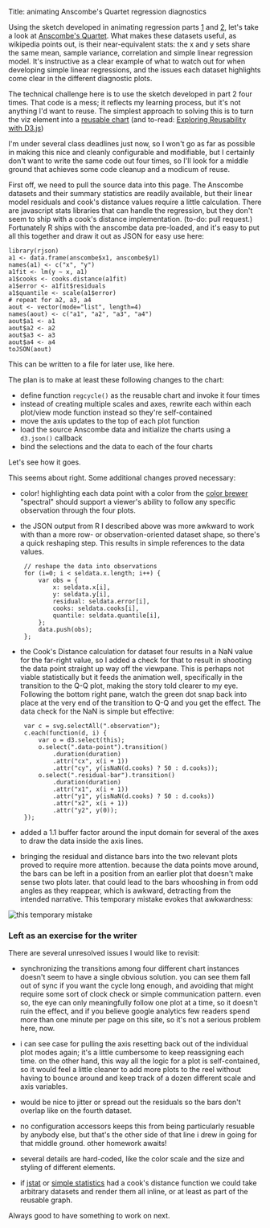 Title:  animating Anscombe's Quartet regression diagnostics

Using the sketch developed in animating regression parts
[1](http://data.onebiglibrary.net/2014/09/18/animating-regression/) and
[2](http://data.onebiglibrary.net/2014/10/18/animating-regression-part-2/),
let's take a look at [Anscombe's
Quartet](http://en.wikipedia.org/wiki/Anscombe's_quartet). What
makes these datasets useful, as wikipedia points out, is their
near-equivalent stats: the x and y sets share the same mean, sample
variance, correlation and simple linear regression model. It's
instructive as a clear example of what to watch out for when
developing simple linear regressions, and the issues each dataset
highlights come clear in the different diagnostic plots.

The technical challenge here is to use the sketch developed in part
2 four times. That code is a mess; it reflects my learning process,
but it's not anything I'd want to reuse. The simplest approach to
solving this is to turn the viz element into a [reusable
chart](http://bost.ocks.org/mike/chart/) (and to-read: [Exploring
Reusability with D3.js](http://bocoup.com/weblog/reusability-with-d3/))

I'm under several class deadlines just now, so I won't go as far
as possible in making this nice and cleanly configurable and
modifiable, but I certainly don't want to write the same code out
four times, so I'll look for a middle ground that achieves some
code cleanup and a modicum of reuse.

First off, we need to pull the source data into this page. The
Anscombe datasets and their summary statistics are readily available,
but their linear model residuals and cook's distance values require
a little calculation. There are javascript stats libraries that can
handle the regression, but they don't seem to ship with a cook's
distance implementation. (to-do: pull request.) Fortunately R ships
with the anscombe data pre-loaded, and it's easy to put all this
together and draw it out as JSON for easy use here:

    library(rjson)
    a1 <- data.frame(anscombe$x1, anscombe$y1)
    names(a1) <- c("x", "y")
    a1fit <- lm(y ~ x, a1)
    a1$cooks <- cooks.distance(a1fit)
    a1$error <- a1fit$residuals
    a1$quantile <- scale(a1$error)
    # repeat for a2, a3, a4
    aout <- vector(mode="list", length=4)
    names(aout) <- c("a1", "a2", "a3", "a4")
    aout$a1 <- a1
    aout$a2 <- a2
    aout$a3 <- a3
    aout$a4 <- a4
    toJSON(aout)

This can be written to a file for later use, like here.

The plan is to make at least these following changes to the chart:

 * define function `regcycle()` as the reusable chart and invoke it 
 four times
 * instead of creating multiple scales and axes, rewrite each within
each plot/view mode function instead so they're self-contained
 * move the axis updates to the top of each plot function
 * load the source Anscombe data and initialize the charts using a 
`d3.json()` callback
 * bind the selections and the data to each of the four charts

Let's see how it goes.

<div class="container-fluid">
    <div class="row">
        <div id="a1" class="col-xs-6"></div>
        <div id="a2" class="col-xs-6"></div>
    </div>
    <div class="row">
        <div id="a3" class="col-xs-6"></div>
        <div id="a4" class="col-xs-6"></div>
    </div>
</div>

<style>
.axis path,
.axis line {
    fill: none;
    stroke: black;
    shape-rendering: crispEdges;
}
.axis text {
    font-family: sans-serif;
    font-size: 11px;
}
.label {
    font-family: sans-serif;
    font-variant: small-caps;
    font-weight: normal;
    font-size: x-large;
}
</style>

<script>
// Each set in Anscombe's Quartet has the same summary numbers
// Better to use a javascript stats lib to calculate all this
// inside the chart; oh well, a shortcut for now
var xmean = 9;
var ymean = 7.5;
var xsd = 11;
var ysd = 4.1245; // fudging slightly three digits down
var slope = 0.5;
var intercept = 3.0;
var qnorm = [-1.383, -0.967, -0.674, -0.431, -0.210, 0.0, 0.210, 0.431,
    0.674, 0.967, 1.383];

// colorbrewer "spectral" 11
var colors = ["#9e0142", "#d53e4f", "#f46d43", "#fdae61", "#fee08b",
    "#ffffbf", "#e6f598", "#abdda4", "#66c2a5", "#3288bd", "#5e4fa2"];
var color_scale = d3.scale.ordinal()
    .domain([0, 10])
    .range(colors);

function expected(index) {
    return (slope * index) + intercept;
};

function regcycle() {
    var width = 400;
    var height = 400;
    var padding = 30;
    var buffer = 1.1;
    var duration = 2000;
    var delay = 2000;

    function my(sel) {
        // generate a unique id for the named anchors
        var data = [];
        // this seems wrong
        var seldata = sel.data()[0];
        // reshape the data
        for (i=0; i < seldata.x.length; i++) {
            var obs = {
                x: seldata.x[i],
                y: seldata.y[i],
                residual: seldata.error[i], 
                cooks: seldata.cooks[i],
                quantile: seldata.quantile[i],
            };
            data.push(obs); 
        };
        var uid = Math.round(Math.random() * 1024);
        var min_x = d3.min(data, function(d) { return d.x; }) - 1;
        var max_x = d3.max(data, function(d) { return d.x; }) + 1;
        var min_y = d3.min(data, function(d) { return d.y; }) - 1;
        var max_y = d3.max(data, function(d) { return d.y; }) + 1;
        var max_residual = d3.max(data, 
            function(d) { return Math.abs(d.residual); });
        var max_cooks = d3.max(data, function(d) { return d.cooks; })
        var max_quantile = d3.max(data,
            function(d) { return Math.abs(d.quantile); }); 
        var max_qnorm = d3.max(qnorm);

        // if the Cook's values are all low, lower the threshold so
        // we can still discern individual values
        if (max_cooks >= 0.5) {
            if (max_cooks <= 1.1) {
                max_cooks = 1.1;
            };
        };
        // check for NaN values, set a high value if present
        if (seldata.cooks.some(isNaN)) {
            max_cooks = 2;
        };

        var svg = sel.append("svg")
            .attr("width", width)
            .attr("height", height);

        // how much of the setup should be outside of the specific 
        // functions? it's repeating a lot for this first one...

        // x and y scales, axes, for the basic fit plot
        var x = d3.scale.linear()
            .domain([min_x, max_x])
            .range([padding, width - padding]);
        var x_axis = d3.svg.axis()
            .orient("bottom")
            .scale(x);
        var y = d3.scale.linear()
            .domain([min_y, max_y])
            .range([height - padding, padding]);
        var y_axis = d3.svg.axis()
            .orient("left")
            .scale(y);

        // sel contains general data/info like the regression line
        svg.append("line")
            .attr("id", "line" + uid)
            .attr("x1", x(min_x))
            .attr("y1", y(expected(min_x)))
            .attr("x2", x(max_x))
            .attr("y2", y(expected(max_x)))
            .attr("stroke-width", 2)
            .attr("stroke", "steelblue");

        // g binds to the data; this feels like an unneeded two-step
        // when sel is already bound too, perhaps a mistake?
        var g = svg.selectAll("g")
            .data(data)
            .enter().append("g")
            .attr("class", "object");

        // styling elements should be in css, not here
        g.each(function(d, i) {
            var o = d3.select(this);
            o.attr("class", "observation");
            o.append("line")
                .attr("x1", x(d.x))
                .attr("y1", y(d.y))
                .attr("x2", x(d.x))
                .attr("y2", y(expected(d.y)))
                .attr("class", "residual-bar")
                .attr("stroke-width", 0)
                .attr("stroke", "gray");
            o.append("circle")
                .attr("r", 5) // hard-coded!
                .attr("cx", x(d.x))
                .attr("cy", y(d.y))
                .attr("class", "data-point")
                .attr("stroke", "black")
                .attr("fill", color_scale(i));
        });

        // establish initial axes
        svg.append("g")
            .attr("id", "x_axis" + uid)
            .attr("class", "axis")
            .attr("transform", "translate(0, " + (height - padding) + ")")
            .call(x_axis);
        svg.append("g")
            .attr("id", "y_axis" + uid)
            .attr("class", "axis")
            .attr("transform", "translate(" + padding + ", 0)")
            .call(y_axis);

        // initial label
        svg.append("text")
            .attr("id", "label" + uid)
            .attr("class", "label")
            .attr("x", 40) // hard-coded!
            .attr("y", 40) // hard-coded!
            .text("model fit");

        setTimeout(residual, delay);

        // should these be inside this function or one level up?
        // does it matter?
        function fit() {
            // reset scales/axes for fit plot
            x = d3.scale.linear()
                .domain([min_x, max_x])
                .range([padding, width - padding]);
            x_axis = d3.svg.axis()
                .orient("bottom")
                .scale(x);
            y = d3.scale.linear()
                .domain([min_y, max_y])
                .range([height - padding, padding]);
            y_axis = d3.svg.axis()
                .orient("left")
                .scale(y);
            svg.select("#x_axis" + uid).transition()
                .duration(duration)
                .call(x_axis);
            svg.select("#y_axis" + uid).transition()
                .duration(duration)
                .call(y_axis);

            label = svg.select("#label" + uid).transition()
                .duration(duration)
                .text("fit model");

            line = svg.select("#line" + uid).transition()
                .duration(duration)
                .attr("x1", x(min_x))
                .attr("y1", y(expected(min_x)))
                .attr("x2", x(max_x))
                .attr("y2", y(expected(max_x)));

            var c = svg.selectAll(".observation");
            c.each(function(d, i) {
                var o = d3.select(this);
                o.select(".residual-bar").transition()
                    .duration(duration)
                    .attr("x1", x(d.x))
                    .attr("y1", y(d.y))
                    .attr("x2", x(d.x))
                    .attr("y2", y(expected(i)))
                    .attr("stroke-width", 0);
                o.select(".data-point").transition()
                    .duration(duration)
                    .attr("cx", x(d.x))
                    .attr("cy", y(d.y));
            });

            setTimeout(residual, delay + duration);
        };

        function residual() {
            // reset y scale/axis 
            y = d3.scale.linear()
                .domain([-max_residual, max_residual])
                .range([height - padding, padding]);
            y_axis = d3.svg.axis()
                .orient("left")
                .scale(y);
            svg.select("#y_axis" + uid).transition()
                .duration(duration)
                .call(y_axis);

            label = svg.select("#label" + uid).transition()
                .duration(duration)
                .text("residuals");

            line = svg.select("#line" + uid).transition()
                .duration(duration)
                .attr("y1", y(0))
                .attr("y2", y(0));

            var c = svg.selectAll(".observation");
            c.each(function(d, i) {
                var o = d3.select(this);
                o.select(".data-point").transition()
                    .duration(duration)
                    .attr("cy", y(d.residual));
                o.select(".residual-bar").transition()
                    .delay(duration)
                    .attr("x1", x(d.x))
                    .attr("y1", y(d.residual))
                    .attr("x2", x(d.x))
                    .attr("y2", y(0))
                    .attr("stroke-width", 3); // style hard-coded
            });

            setTimeout(cooks, delay + duration);
        };

        function cooks() {
            // reset scale / axis for cooks, x in order, not by value
            x = d3.scale.linear()
                .domain([0, data.length])
                .range([padding, width - padding]);
            x_axis = d3.svg.axis()
                .orient("bottom")
                .scale(x);
            svg.select("#x_axis" + uid).transition()
                .duration(duration)
                .call(x_axis);
            y = d3.scale.linear()
                .domain([0, max_cooks])
                .range([height - padding, padding]);
            y_axis= d3.svg.axis()
                .orient("left")
                .scale(y);
            svg.select("#y_axis" + uid).transition()
                .duration(duration)
                .call(y_axis);

            label = svg.select("#label" + uid).transition()
                .duration(duration)
                .text("cook's distance");

            line = svg.select("#line" + uid).transition()
                .duration(duration)
                .attr("x1", x(0))
                .attr("y1", y(1))
                .attr("x2", x(data.length))
                .attr("y2", y(1));

            var c = svg.selectAll(".observation");
            c.each(function(d, i) {
                var o = d3.select(this);
                o.select(".data-point").transition()
                    .duration(duration)
                    .attr("cx", x(i + 1))
                    .attr("cy", y(isNaN(d.cooks) ? 50 : d.cooks));
                o.select(".residual-bar").transition()
                    .duration(duration)
                    .attr("x1", x(i + 1))
                    .attr("y1", y(isNaN(d.cooks) ? 50 : d.cooks))
                    .attr("x2", x(i + 1))
                    .attr("y2", y(0));
            });

            setTimeout(qq, delay + duration);
        };

        function qq() {
            // reset x scale/axis to normal quantiles
            x = d3.scale.linear()
                .domain([-max_qnorm * buffer, max_qnorm * buffer])
                .range([padding, width - padding]);
            x_axis = d3.svg.axis()
                .orient("bottom")
                .scale(x);
            svg.select("#x_axis" + uid).transition()
                .duration(duration)
                .call(x_axis);

            // reset y scale/axis to observed quantiles
            y = d3.scale.linear()
                .domain([-max_quantile * buffer, max_quantile * buffer])
                .range([height - padding, padding]);
            y_axis= d3.svg.axis()
                .orient("left")
                .scale(y);
            svg.select("#y_axis" + uid).transition()
                .duration(duration)
                .call(y_axis);

            label = svg.select("#label" + uid).transition()
                .duration(duration)
                .text("q-q normal vs. observed");

            line = svg.select("#line" + uid).transition()
                .duration(duration)
                .attr("y1", y(-max_quantile))
                .attr("y2", y(max_quantile));

            // sort the data to align Q-Q
            var quantiles = data.map(function(d) { return d.quantile; });
            var sorted = quantiles.sort(function(a, b) { return a - b; });
            var c = svg.selectAll(".observation");
            c.each(function(d, i) {
                var o = d3.select(this);
                o.select(".data-point").transition()
                    .duration(duration)
                    .attr("cx", x(qnorm[i]))
                    .attr("cy", y(sorted[i]));
                o.select(".residual-bar").transition()
                    .attr("stroke-width", 0);
            });

            setTimeout(fit, delay + duration);
        };
    };

    // add accessors here some other time :)
    return my;
};

// init the four charts
var a1_cycle = regcycle();
var a2_cycle = regcycle();
var a3_cycle = regcycle();
var a4_cycle = regcycle();

// grab data, bind to charts, and render
d3.json("/data/20141112-animating-anscombe.json", function(data) {
    d3.select("#a1")
        .datum(data.a1)
        .call(a1_cycle);
    d3.select("#a2")
        .datum(data.a2)
        .call(a2_cycle);
    d3.select("#a3")
        .datum(data.a3)
        .call(a3_cycle);
    d3.select("#a4")
        .datum(data.a4)
        .call(a4_cycle);
});
</script>

This seems about right. Some additional changes proved necessary:

 * color! highlighting each data point with a color from the [color
 brewer](http://colorbrewer2.org/) "spectral" should support a
 viewer's ability to follow any specific observation through the
 four plots.

 * the JSON output from R I described above was more awkward to
 work with than a more row- or observation-oriented dataset shape,
 so there's a quick reshaping step. This results in simple references
 to the data values.

        // reshape the data into observations
        for (i=0; i < seldata.x.length; i++) {
            var obs = {
                x: seldata.x[i],
                y: seldata.y[i],
                residual: seldata.error[i], 
                cooks: seldata.cooks[i],
                quantile: seldata.quantile[i],
            };
            data.push(obs); 
        };

 * the Cook's Distance calculation for dataset four results in a
 NaN value for the far-right value, so I added a check for that to
 result in shooting the data point straight up way off the viewpane.
 This is perhaps not viable statistically but it feeds the animation
 well, specifically in the transition to the Q-Q plot, making the
 story told clearer to my eye. Following the bottom right pane,
 watch the green dot snap back into place at the very end of the
 transition to Q-Q and you get the effect.  The data check for the
 NaN is simple but effective:

        var c = svg.selectAll(".observation");
        c.each(function(d, i) {
            var o = d3.select(this);
            o.select(".data-point").transition()
                .duration(duration)
                .attr("cx", x(i + 1))
                .attr("cy", y(isNaN(d.cooks) ? 50 : d.cooks));
            o.select(".residual-bar").transition()
                .duration(duration)
                .attr("x1", x(i + 1))
                .attr("y1", y(isNaN(d.cooks) ? 50 : d.cooks))
                .attr("x2", x(i + 1))
                .attr("y2", y(0));
        });

 * added a 1.1 buffer factor around the input domain for several
 of the axes to draw the data inside the axis lines.

 * bringing the residual and distance bars into the two relevant
 plots proved to require more attention. because the data points
 move around, the bars can be left in a position from an earlier
 plot that doesn't make sense two plots later. that could lead to
 the bars whooshing in from odd angles as they reappear, which is
 awkward, detracting from the intended narrative. This temporary
 mistake evokes that awkwardness:

 ![this temporary mistake]({filename}images/20141112-anscombe-error.png) 


### Left as an exercise for the writer

There are several unresolved issues I would like to revisit:

 * synchronizing the transitions among four different chart instances
 doesn't seem to have a single obvious solution. you can see them fall
 out of sync if you want the cycle long enough, and avoiding that might
 require some sort of clock check or simple communication pattern. even
 so, the eye can only meaningfully follow one plot at a time, so it
 doesn't ruin the effect, and if you believe google analytics few readers
 spend more than one minute per page on this site, so it's not a serious
 problem here, now.

 * i can see case for pulling the axis resetting back out of the
 individual plot modes again; it's a little cumbersome to keep
 reassigning each time.  on the other hand, this way all the logic
 for a plot is self-contained, so it would feel a little cleaner
 to add more plots to the reel without having to bounce around and
 keep track of a dozen different scale and axis variables.

 * would be nice to jitter or spread out the residuals so the bars
 don't overlap like on the fourth dataset.

 * no configuration accessors keeps this from being particularly
 resuable by anybody else, but that's the other side of that line
 i drew in going for that middle ground. other homework awaits!

 * several details are hard-coded, like the color scale and the
 size and styling of different elements.

 * if [jstat](http://jstat.github.io/) or [simple
 statistics](https://github.com/tmcw/simple-statistics) had a cook's
 distance function we could take arbitrary datasets and render them
 all inline, or at least as part of the reusable graph.

Always good to have something to work on next.
